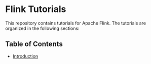 # Flink Tutorials

This repository contains tutorials for Apache Flink. The tutorials are organized in the following sections:

## Table of Contents

- [Introduction](introduction/index.md)